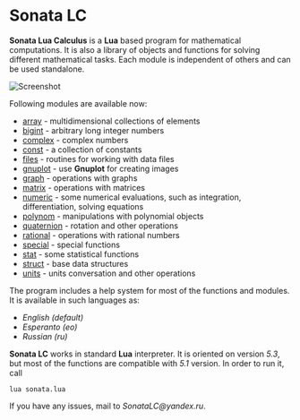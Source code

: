 # Sonata LC
**Sonata Lua Calculus** is a **Lua** based program for mathematical computations. It is also a library of objects and functions for solving different mathematical tasks. Each module is independent of others and can be used standalone.

![Screenshot](https://user-images.githubusercontent.com/20392522/51679461-17989b00-1ff0-11e9-83f8-922a3356f505.png)

Following modules are available now:
* [array](https://github.com/mikhel1984/sonata/wiki/Example:-arrays) - multidimensional collections of elements
* [bigint](https://github.com/mikhel1984/sonata/wiki/Example:-bigint) - arbitrary long integer numbers
* [complex](https://github.com/mikhel1984/sonata/wiki/Example:-complex) - complex numbers
* [const](https://github.com/mikhel1984/sonata/wiki/Example:-const) - a collection of constants
* [files](https://github.com/mikhel1984/sonata/wiki/Example:-files) - routines for working with data files
* [gnuplot](https://github.com/mikhel1984/sonata/wiki/Example:-gnuplot) - use **Gnuplot** for creating images
* [graph](https://github.com/mikhel1984/sonata/wiki/Example:-graph) - operations with graphs
* [matrix](https://github.com/mikhel1984/sonata/wiki/Example:-matrix) - operations with matrices
* [numeric](https://github.com/mikhel1984/sonata/wiki/Example:-numeric) - some numerical evaluations, such as integration, differentiation, solving equations
* [polynom](https://github.com/mikhel1984/sonata/wiki/Example:-polynom) - manipulations with polynomial objects
* [quaternion](https://github.com/mikhel1984/sonata/wiki/Example:-quaternion) - rotation and other operations
* [rational](https://github.com/mikhel1984/sonata/wiki/Example:-rational) - operations with rational numbers
* [special](https://github.com/mikhel1984/sonata/wiki/Example:-special) - special functions
* [stat](https://github.com/mikhel1984/sonata/wiki/Example:-stat) - some statistical functions
* [struct](https://github.com/mikhel1984/sonata/wiki/Example:-struct) - base data structures
* [units](https://github.com/mikhel1984/sonata/wiki/Example:-units) - units conversation and other operations

The program includes a help system for most of the functions and modules. It is available in such languages as:
* _English (default)_
* _Esperanto (eo)_
* _Russian (ru)_

**Sonata LC** works in standard **Lua** interpreter. It is oriented on version _5.3_, but most of the functions are compatible with _5.1_ version. In order to run it, call

    lua sonata.lua

If you have any issues, mail to _SonataLC@yandex.ru_. 
